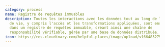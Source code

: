 ```yaml
---
category: process
name: Registre de requêtes immuables
description: Toutes les interactions avec les données tout au long de leur cycle
  de vie, y compris l'accès et les transformations appliquées, sont enregistrées
  dans un registre de requêtes immuable, créant ainsi une chaîne de
  responsabilité vérifiable, gérée par une base de données distribuée.
icon: https://res.cloudinary.com/helpful-places/image/upload/v1664832754/dtpr-icons/process/encrypted_oedzbb.svg
---
```

